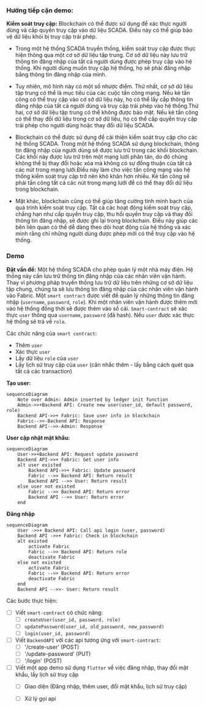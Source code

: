 ### Hướng tiếp cận demo:
**Kiểm soát truy cập:**
Blockchain có thể được sử dụng để xác thực người dùng và cấp quyền truy cập vào dữ liệu SCADA. Điều này có thể giúp bảo vệ dữ liệu khỏi bị truy cập trái phép.

- Trong một hệ thống SCADA truyền thống, kiểm soát truy cập được thực hiện thông qua một cơ sở dữ liệu tập trung. Cơ sở dữ liệu này lưu trữ thông tin đăng nhập của tất cả người dùng được phép truy cập vào hệ thống. Khi người dùng muốn truy cập hệ thống, họ sẽ phải đăng nhập bằng thông tin đăng nhập của mình.

- Tuy nhiên, mô hình này có một số nhược điểm. Thứ nhất, cơ sở dữ liệu tập trung có thể là mục tiêu của các cuộc tấn công mạng. Nếu kẻ tấn công có thể truy cập vào cơ sở dữ liệu này, họ có thể lấy cắp thông tin đăng nhập của tất cả người dùng và truy cập trái phép vào hệ thống.Thứ hai, cơ sở dữ liệu tập trung có thể không được bảo mật. Nếu kẻ tấn công có thể thay đổi dữ liệu trong cơ sở dữ liệu, họ có thể cấp quyền truy cập trái phép cho người dùng hoặc thay đổi dữ liệu SCADA.

- Blockchain có thể được sử dụng để cải thiện kiểm soát truy cập cho các hệ thống SCADA. Trong một hệ thống SCADA sử dụng blockchain, thông tin đăng nhập của người dùng sẽ được lưu trữ trong các khối blockchain. Các khối này được lưu trữ trên một mạng lưới phân tán, do đó chúng không thể bị thay đổi hoặc xóa mà không có sự đồng thuận của tất cả các nút trong mạng lưới.Điều này làm cho việc tấn công mạng vào hệ thống kiểm soát truy cập trở nên khó khăn hơn nhiều. Kẻ tấn công sẽ phải tấn công tất cả các nút trong mạng lưới để có thể thay đổi dữ liệu trong blockchain.

- Mặt khác, blockchain cũng có thể giúp tăng cường tính minh bạch của quá trình kiểm soát truy cập. Tất cả các hoạt động kiểm soát truy cập, chẳng hạn như cấp quyền truy cập, thu hồi quyền truy cập và thay đổi thông tin đăng nhập, sẽ được ghi lại trong blockchain. Điều này giúp các bên liên quan có thể dễ dàng theo dõi hoạt động của hệ thống và xác minh rằng chỉ những người dùng được phép mới có thể truy cập vào hệ thống.

### Demo
**Đặt vấn đề:**  Một hệ thống SCADA cho phép quản lý một nhà máy điện. Hệ thống này cần lưu trữ thông tin đăng nhập của các nhân viên vận hành. Thay vì phương pháp truyền thống lưu trữ dữ liệu trên những cơ sở dữ liệu tập chung, chúng ta sẽ lưu thông tin đăng nhập của các nhân viên vận hành vào Fabric. Một `smart contract` được viết để quản lý những thông tin đăng nhập (`username`, `password`, `role`). Khi một nhân viên vận hành được thêm mới vào hệ thống đồng thời sẽ được thêm vào sổ cái. `Smart-contract` sẽ xác thực `user` thông qua `username`, `password` (đã hash). Nếu `user` được xác thực hệ thống sẽ trả về `role`.

Các chức năng của `smart contract`:
- Thêm `user`
- Xác thực `user`
- Lấy dữ liệu `role` của `user`
- Lấy lịch sử truy cập của `user` (cân nhắc thêm - lấy bằng cách quét qua tất cả các transaction)

**Tạo user:**
```mermaid
sequenceDiagram
    Note over Admin: Admin inserted by ledger init function
    Admin->>+Backend API: Create new user(user_id, default password, role)
    Backend API->>+ Fabric: Save user info in blockchain
    Fabric-->>-Backend API: Response
    Backend API-->>-Admin: Response
```

**User cập nhật mật khẩu:**
```mermaid
sequenceDiagram
    User->>+Backend API: Request update password
    Backend API->>+ Fabric: Get user info
    alt user existed
        Backend API->>+ Fabric: Update password
        Fabric -->> Backend API: Return result
        Backend API -->> User: Return result
    else user not existed
        Fabric -->> Backend API: Return error
        Backend API -->> User: Return error 
    end
```

**Đăng nhập**
```mermaid
sequenceDiagram
    User ->>+ Backend API: Call api login (user, password)
    Backend API ->>+ Fabric: Check in blockchain
    alt existed
        activate Fabric
        Fabric -->> Backend API: Return role
        deactivate Fabric
    else not existed
        activate Fabric
        Fabric -->> Backend API: Return error
        deactivate Fabric
    end
    Backend API -->>- User: Return result
```

Các bước thực hiện:
- [ ] Viết `smart-contract` có chức năng:
    - [ ] `createUser(user_id, password, role)`
    - [ ] `updatePassword(user_id, old_password, new_password)`
    - [ ] `login(user_id, password)`
- [ ] Viết `BackendAPI` với các api tương ứng với `smart-contract`:
    - [ ] '/create-user' (POST)
    - [ ] '/update-password' (PUT)
    - [ ] '/login' (POST)
- [ ] Viết một app demo sử dụng `flutter` về việc đăng nhập, thay đổi mật khẩu, lấy lịch sử truy cập
    - [ ] Giao diện (Đăng nhập, thêm user, đổi mật khẩu, lịch sử truy cập)
    - [ ] Xử lý gọi api
    